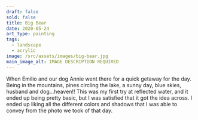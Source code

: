 ```yaml
---
draft: false
sold: false
title: Big Bear
date: 2020-05-24
art_type: painting
tags:
  - landscape
  - acrylic
image: /src/assets/images/big-bear.jpg
main_image_alt: IMAGE DESCRIPTION REQUIRED
---
```

When Emilio and our dog Annie went there for a quick getaway for the day. Being in the mountains, pines circling the lake, a sunny day, blue skies, husband and dog…heaven!! This was my first try at reflected water, and it ended up being pretty basic, but I was satisfied that it got the idea across. I ended up liking all the different colors and shadows that I was able to convey from the photo we took of that day.